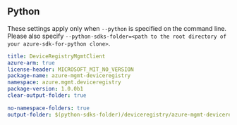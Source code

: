 ## Python

These settings apply only when `--python` is specified on the command line.
Please also specify `--python-sdks-folder=<path to the root directory of your azure-sdk-for-python clone>`.

``` yaml $(python)
title: DeviceRegistryMgmtClient
azure-arm: true
license-header: MICROSOFT_MIT_NO_VERSION
package-name: azure-mgmt-deviceregistry
namespace: azure.mgmt.deviceregistry
package-version: 1.0.0b1
clear-output-folder: true
```

``` yaml $(python)
no-namespace-folders: true
output-folder: $(python-sdks-folder)/deviceregistry/azure-mgmt-deviceregistry/azure/mgmt/deviceregistry
```